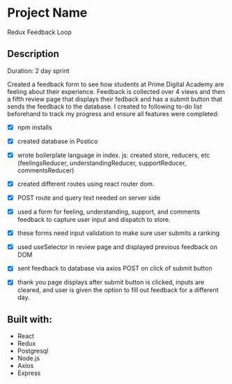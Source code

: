 # Project Name

Redux Feedback Loop

## Description

Duration: 2 day sprint

Created a feedback form to see how students at Prime Digital Academy are feeling about their experience. Feedback is collected over 4 views and then a fifth review page that displays their fedback and has a submit button that sends the feedback to the database. I created to following to-do list beforehand to track my progress and ensure all features were completed:

- [x] npm installs
- [x] created database in Postico
- [x] wrote boilerplate language in index. js: created store, reducers, etc (feelingsReducer, understandingReducer, supportReducer, commentsReducer)
- [x] created different routes using react router dom.
- [x] POST route and query text needed on server side
- [x] used a form for feeling, understanding, support, and comments feedback to capture user input and dispatch to store.
- [x] these forms need input validation to make sure user submits a ranking
- [x] used useSelector in review page and displayed previous feedback on DOM
- [x] sent feedback to database via axios POST on click of submit button
- [x] thank you page displays after submit button is clicked, inputs are cleared, and user is given the option to fill out feedback for a different day.


## Built with:

  - React
  - Redux
  - Postgresql
  - Node.js
  - Axios
  - Express


